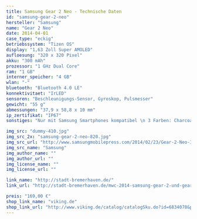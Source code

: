 ```yaml
---
title: Samsung Gear 2 Neo - Technische Daten
id: "samsung-gear-2-neo"
hersteller: "Samsung"
name: "Gear 2 Neo"
date: 2014-04-01
case_type: "eckig"
betriebssystem: "Tizen OS"
display: "1,63 Zoll Super AMOLED"
aufloesung: "320 x 320 Pixel"
akku: "300 mAh"
prozessor: "1 GHz Dual Core"
ram: "1 GB"
interner_speicher: "4 GB"
wlan: "-"
bluetooth: "Bluetooth 4.0 LE"
konnektivitaet: "IrLED"
sensoren: "Beschleunigungs-Sensor, Gyroskop, Pulsmesser"
gewicht: "55 g"
abmessungen: "37,9 x 58,8 x 10 mm"
ip_zertifikat: "IP67"
sonstiges: "Nur mit Samsung Smartphones kompatibel \n 3 Farben: Charcoal Black, Mocha Grey und Wild Orange "

img_src: "dummy-410.jpg"
img_src_2x: "samsung-gear-2-neo-820.jpg"
img_src_url: "http://www.samsungmobilepress.com/2014/02/23/Gear-2-Neo-Image"
img_src_name: "Samsung"
img_author_name: ""
img_author_url: ""
img_license_name: ""
img_license_url: ""

link_name: "http://stadt-bremerhaven.de/"
link_url: "http://stadt-bremerhaven.de/mwc-2014-samsung-gear-2-und-gear-2-neo-offiziell-vorgestellt-erste-tizen-produkte/"

preis: "169,00 €"
shop_link_name: "viking.de"
shop_link_url: "http://www.viking.de/catalog/catalogSku.do?id=6834078&pr=Q89"
---
```

